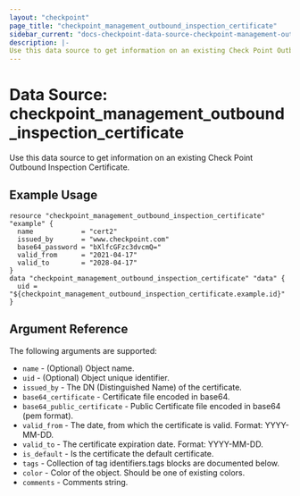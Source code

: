 ```yaml
---
layout: "checkpoint"
page_title: "checkpoint_management_outbound_inspection_certificate"
sidebar_current: "docs-checkpoint-data-source-checkpoint-management-outbound-inspection-certificate"
description: |-
Use this data source to get information on an existing Check Point Outbound Inspection Certificate.
---
```


# Data Source: checkpoint_management_outbound_inspection_certificate

Use this data source to get information on an existing Check Point Outbound Inspection Certificate.

## Example Usage


```hcl
resource "checkpoint_management_outbound_inspection_certificate" "example" {
  name            = "cert2"
  issued_by       = "www.checkpoint.com"
  base64_password = "bXlfcGFzc3dvcmQ="
  valid_from      = "2021-04-17"
  valid_to        = "2028-04-17"
}
data "checkpoint_management_outbound_inspection_certificate" "data" {
  uid = "${checkpoint_management_outbound_inspection_certificate.example.id}"
}
```

## Argument Reference

The following arguments are supported:

* `name` - (Optional) Object name. 
* `uid` - (Optional) Object unique identifier.
* `issued_by` -  The DN (Distinguished Name) of the certificate. 
* `base64_certificate` -  Certificate file encoded in base64.
* `base64_public_certificate` - Public Certificate file encoded in base64 (pem format).
* `valid_from` -  The date, from which the certificate is valid. Format: YYYY-MM-DD. 
* `valid_to` - The certificate expiration date. Format: YYYY-MM-DD. 
* `is_default` -  Is the certificate the default certificate. 
* `tags` -  Collection of tag identifiers.tags blocks are documented below.
* `color` -  Color of the object. Should be one of existing colors. 
* `comments` - Comments string. 

